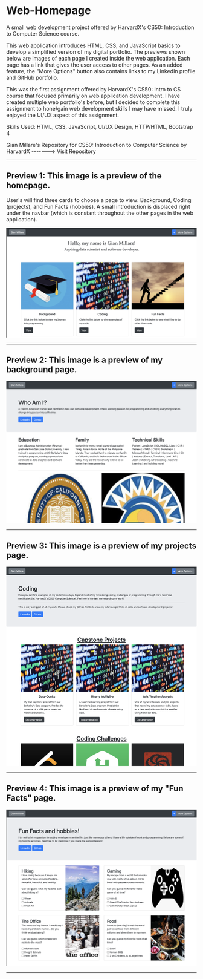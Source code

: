 # Web-Homepage
A small web development project offered by HarvardX's CS50: Introduction to Computer Science course.

This web application introduces HTML, CSS, and JavaScript basics to develop a simplified version of my digital portfolio. The previews shown below are images of each page I created inside the web application. Each page has a link that gives the user access to other pages. As an added feature, the "More Options" button also contains links to my LinkedIn profile and GitHub portfolio.

This was the first assignment offered by HarvardX's CS50: Intro to CS course that focused primarily on web application development. I have created multiple web portfolio's before, but I decided to complete this assignment to hone/gain web development skills I may have missed. I truly enjoyed the UI/UX aspect of this assignment.

Skills Used: HTML, CSS, JavaScript, UI/UX Design, HTTP/HTML, Bootstrap 4

Gian Millare's Repository for CS50: Introduction to Computer Science by HarvardX -------> Visit Repository

--------------------------------------------------------------------------------------------------------------------------------------------

<h2>Preview 1: This image is a preview of the homepage.</h2>
<p>User's will find three cards to choose a page to view: Background, Coding (projects), and Fun Facts (hobbies). A small introduction is displaced right under the navbar (which is constant throughout the other pages in the web application).</p>

<div align="center"> 
<img src="preview/home.png">
</div>

--------------------------------------------------------------------------------------------------------------------------------------------

<h2>Preview 2: This image is a preview of my background page.</h2>

<div align="center"> 
<img src="preview/bg.png">
</div>

--------------------------------------------------------------------------------------------------------------------------------------------

<h2>Preview 3: This image is a preview of my projects page.</h2>

<div align="center"> 
<img src="preview/coding.png">
</div>

--------------------------------------------------------------------------------------------------------------------------------------------

<h2>Preview 4: This image is a preview of my "Fun Facts" page.</h2>

<div align="center"> 
<img src="preview/gaming.png">
</div>

--------------------------------------------------------------------------------------------------------------------------------------------
